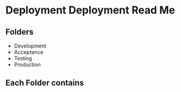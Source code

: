 # Deployment Deployment Read Me

## Folders
- Development
- Acceptance
- Testing
- Production

## Each Folder contains